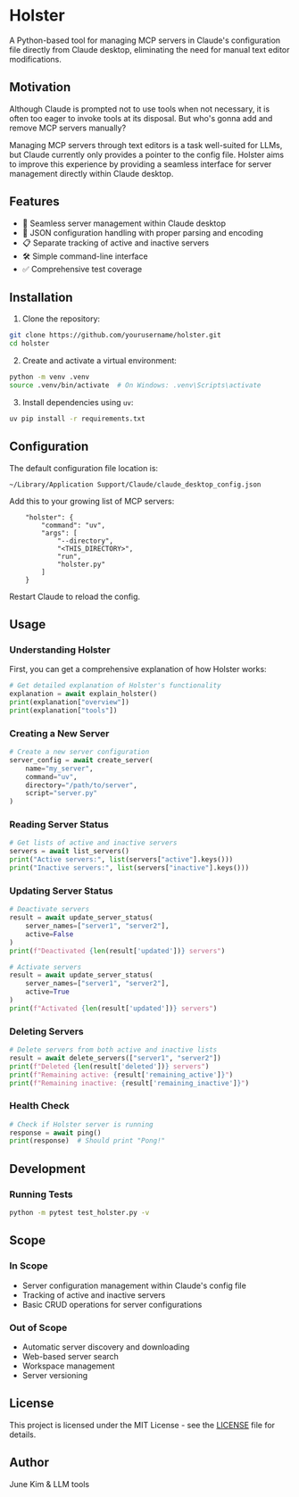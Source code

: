 # Holster

A Python-based tool for managing MCP servers in Claude's configuration file directly from Claude desktop, eliminating the need for manual text editor modifications.

## Motivation

Although Claude is prompted not to use tools when not necessary, it is often too eager to invoke tools at its disposal. But who's gonna add and remove MCP servers manually?

Managing MCP servers through text editors is a task well-suited for LLMs, but Claude currently only provides a pointer to the config file. Holster aims to improve this experience by providing a seamless interface for server management directly within Claude desktop.

## Features

- 🔄 Seamless server management within Claude desktop
- 📝 JSON configuration handling with proper parsing and encoding
- 📋 Separate tracking of active and inactive servers
- 🛠️ Simple command-line interface
- ✅ Comprehensive test coverage

## Installation

1. Clone the repository:

```bash
git clone https://github.com/yourusername/holster.git
cd holster
```

2. Create and activate a virtual environment:

```bash
python -m venv .venv
source .venv/bin/activate  # On Windows: .venv\Scripts\activate
```

3. Install dependencies using `uv`:

```bash
uv pip install -r requirements.txt
```

## Configuration

The default configuration file location is:

```
~/Library/Application Support/Claude/claude_desktop_config.json
```

Add this to your growing list of MCP servers:

```
    "holster": {
        "command": "uv",
        "args": [
            "--directory",
            "<THIS_DIRECTORY>",
            "run",
            "holster.py"
        ]
    }
```

Restart Claude to reload the config.

## Usage

### Understanding Holster

First, you can get a comprehensive explanation of how Holster works:

```python
# Get detailed explanation of Holster's functionality
explanation = await explain_holster()
print(explanation["overview"])
print(explanation["tools"])
```

### Creating a New Server

```python
# Create a new server configuration
server_config = await create_server(
    name="my_server",
    command="uv",
    directory="/path/to/server",
    script="server.py"
)
```

### Reading Server Status

```python
# Get lists of active and inactive servers
servers = await list_servers()
print("Active servers:", list(servers["active"].keys()))
print("Inactive servers:", list(servers["inactive"].keys()))
```

### Updating Server Status

```python
# Deactivate servers
result = await update_server_status(
    server_names=["server1", "server2"],
    active=False
)
print(f"Deactivated {len(result['updated'])} servers")

# Activate servers
result = await update_server_status(
    server_names=["server1", "server2"],
    active=True
)
print(f"Activated {len(result['updated'])} servers")
```

### Deleting Servers

```python
# Delete servers from both active and inactive lists
result = await delete_servers(["server1", "server2"])
print(f"Deleted {len(result['deleted'])} servers")
print(f"Remaining active: {result['remaining_active']}")
print(f"Remaining inactive: {result['remaining_inactive']}")
```

### Health Check

```python
# Check if Holster server is running
response = await ping()
print(response)  # Should print "Pong!"
```

## Development

### Running Tests

```bash
python -m pytest test_holster.py -v
```

## Scope

### In Scope

- Server configuration management within Claude's config file
- Tracking of active and inactive servers
- Basic CRUD operations for server configurations

### Out of Scope

- Automatic server discovery and downloading
- Web-based server search
- Workspace management
- Server versioning

## License

This project is licensed under the MIT License - see the [LICENSE](LICENSE) file for details.

## Author

June Kim & LLM tools
